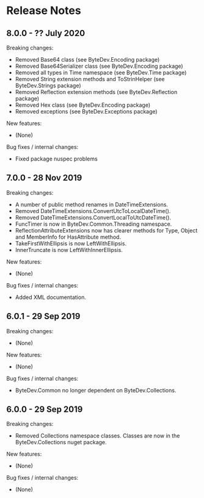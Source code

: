# Release Notes

## 8.0.0 - ?? July 2020

Breaking changes:
- Removed Base64 class (see ByteDev.Encoding package)
- Removed Base64Serializer class (see ByteDev.Encoding package)
- Removed all types in Time namespace (see ByteDev.Time package)
- Removed String extension methods and ToStrinHelper (see ByteDev.Strings package)
- Removed Reflection extension methods (see ByteDev.Reflection package)
- Removed Hex class (see ByteDev.Encoding package)
- Removed exceptions (see ByteDev.Exceptions package)

New features:
- (None)

Bug fixes / internal changes:
- Fixed package nuspec problems

## 7.0.0 - 28 Nov 2019

Breaking changes:
* A number of public method renames in DateTimeExtensions.
* Removed DateTimeExtensions.ConvertUtcToLocalDateTime().
* Removed DateTimeExtensions.ConvertLocalToUtcDateTime().
* FuncTimer is now in ByteDev.Common.Threading namespace.
* ReflectionAttributeExtensions now has clearer methods for Type, Object and MemberInfo for HasAttribute method.
* TakeFirstWithEllipsis is now LeftWithEllipsis.
* InnerTruncate is now LeftWithInnerEllipsis.

New features:
* (None)

Bug fixes / internal changes:
* Added XML documentation.

## 6.0.1 - 29 Sep 2019

Breaking changes:
* (None)

New features:
* (None)

Bug fixes / internal changes:
* ByteDev.Common no longer dependent on ByteDev.Collections.

## 6.0.0 - 29 Sep 2019

Breaking changes:
* Removed Collections namespace classes. Classes are now in the ByteDev.Collections nuget package.

New features:
* (None)

Bug fixes / internal changes:
* (None)
